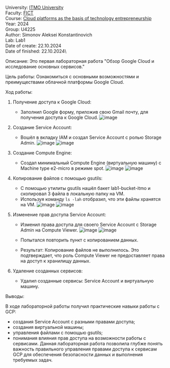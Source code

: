 University: [ITMO University](https://itmo.ru/ru/)\
Faculty: [FICT](https://fict.itmo.ru)\
Course: [Cloud platforms as the basis of technology entrepreneurship](https://itmo-ict-faculty.github.io/cloud-platforms-as-the-basis-of-technology-entrepreneurship/education/labs/)\
Year: 2024\
Group: U4225\
Author: Simonov Aleksei Konstantinovich\
Lab: Lab1\
Date of create: 22.10.2024\
Date of finished: 22.10.2024\

Описание:
Это первая лабораторная работа "Обзор Google Cloud и исследование основных сервисов."

Цель работы:
Ознакомиться с основными возможностями и преимуществами облачной платформы Google Cloud.

Ход работы:

1. Получение доступа к Google Cloud: 
    - Заполнил Google форму, приложив свою Gmail почту, для получения доступа к Google Cloud.
	![image](https://github.com/user-attachments/assets/3a1f6606-4e28-4707-9123-2649f94562d4)
2. Создание Service Account:
    - Вошёл в вкладку IAM и создал Service Account с ролью Storage Admin.
	![image](https://github.com/user-attachments/assets/f12df527-3bc8-45af-87ad-1b1679d5f705)
        ![image](https://github.com/user-attachments/assets/530330ec-c318-4d6a-99ff-d1e552a87ce7)

3. Создание Compute Engine:
    - Создал минимальный Compute Engine (виртуальную машину) с Machine type e2-micro в режиме spot.
	![image](https://github.com/user-attachments/assets/8d4f2873-bebb-40fe-bd01-80f5f373ac64)
        ![image](https://github.com/user-attachments/assets/15368854-72d2-4a6e-9326-e18929b003e9)

4. Копирование файлов с помощью gsutils:
    - С помощью утилиты gsutils нашёл бакет lab1-bucket-itmo и скопировал 3 файла в локальную папку на VM.
    - Используя команду `ls -lah` отобразил, что эти файлы хранятся на VM.
      ![image](https://github.com/user-attachments/assets/763c4b98-6632-4ea5-a4c5-941b36526f8c)
      ![image](https://github.com/user-attachments/assets/ba5901bf-d9a3-4018-994e-bbaee78168be)
      
5. Изменение прав доступа Service Account:
    - Изменил права доступа для своего Service Account с Storage Admin на Compute Viewer.
      ![image](https://github.com/user-attachments/assets/1fcb435d-533b-40a6-9c50-dac4cdfefc91)
     ![image](https://github.com/user-attachments/assets/069a167c-1cb9-4418-9af0-3b9873f3e567)
    - Попытался повторить пункт с копированием данных.

    - Результат: Копирование файлов не выполнилось. Это подтверждает, что роль Compute Viewer не предоставляет права на доступ к хранилищу данных.
6. Удаление созданных сервисов:
    - Удалил созданные сервисы: Service Account и виртуальную машину.

Выводы:

В ходе лабораторной работы получил практические навыки работы с GCP: 
- создания Service Account с разными правами доступа;
- создания виртуальной машины;
- управления файлами с помощью gsutils;
- понимания влияния прав доступа на возможности работы с сервисами. 
Данная лабораторная работа позволила глубже понять важность правильного управления правами доступа к сервисам GCP для обеспечения безопасности данных и выполнения требуемых задач.
